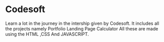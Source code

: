 # Codesoft

Learn a lot in the  journey in the intership given by Codesoft.
It includes all the projects namely
Portfolio
Landing Page
Calculator
All these are made using the HTML ,CSS And JAVASCRIPT.
